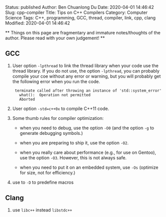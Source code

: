 Status: published
Author: Ben Chuanlong Du
Date: 2020-04-01 14:46:42
Slug: cpp-compiler
Title: Tips on C++ Compilers
Category: Computer Science
Tags: C++, programming, GCC, thread, compiler, link, cpp, clang
Modified: 2020-04-01 14:46:42

**
Things on this page are fragmentary and immature notes/thoughts of the author.
Please read with your own judgement!
**


## GCC
1. User option `-lpthread` to link the thread library when your code use the thread library. 
If you do not use, the option `-lpthread`, you can probably compile your coe without any 
error or warning, but you will probably get the following error when you run the code.

        terminate called after throwing an instance of 'std::system_error'
          what():  Operation not permitted
          Aborted


2. User option `-std=c++0x` to compile C++11 code. 

3. Some thumb rules for compiler optimization:
    - when you need to debug, use the option `-O0` 
    (and the option `-g` to generate debugging symbols.)

    - when you are preparing to ship it, 
    use the option `-O2`.

    - when you really care about performance (e.g., for use on Gentoo), 
    use the option `-O3`. 
    However, this is not always safe. 

    - when you need to put it on an embedded system, use `-Os` 
    (optimize for size, not for efficiency.)

4. use to `-D` to predefine macros

## Clang

1. use `libc++` instead `libstdc++`
